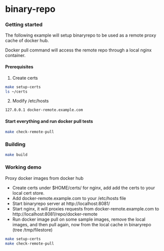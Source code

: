 # binary-repo

### Getting started

The following example will setup binaryrepo to be used
as a remote proxy cache of docker hub.

Docker pull command will access the remote repo through a local nginx container.

#### Prerequisites
1. Create certs
```bash
make setup-certs
ls ~/certs
```
2. Modify /etc/hosts
```bash
127.0.0.1 docker-remote.example.com
```
#### Start everything and run docker pull tests
```bash
make check-remote-pull
```
### Building

```bash
make build
```
### Working demo
Proxy docker images from docker hub

- Create certs under $HOME/certs/ for nginx, add add the certs to your local cert store.
- Add docker-remote.example.com to your /etc/hosts file
- Start binaryrepo server at http://localhost:8081/
- Start nginx, it will proxies requests from docker-remote.example.com to http://localhost:8081/repo/docker-remote
- Run docker image pull on some sample images, remove the local images, and then pull again, now from the local cache in binaryrepo
  (tree /tmp/filestore)

```bash
make setup-certs
make check-remote-pull
```
